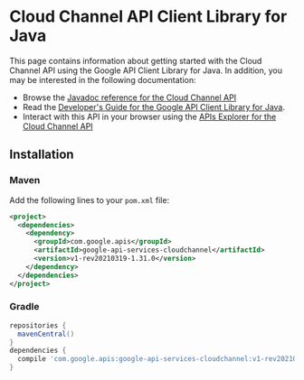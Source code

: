 # Cloud Channel API Client Library for Java



This page contains information about getting started with the Cloud Channel API
using the Google API Client Library for Java. In addition, you may be interested
in the following documentation:

* Browse the [Javadoc reference for the Cloud Channel API][javadoc]
* Read the [Developer's Guide for the Google API Client Library for Java][google-api-client].
* Interact with this API in your browser using the [APIs Explorer for the Cloud Channel API][api-explorer]

## Installation

### Maven

Add the following lines to your `pom.xml` file:

```xml
<project>
  <dependencies>
    <dependency>
      <groupId>com.google.apis</groupId>
      <artifactId>google-api-services-cloudchannel</artifactId>
      <version>v1-rev20210319-1.31.0</version>
    </dependency>
  </dependencies>
</project>
```

### Gradle

```gradle
repositories {
  mavenCentral()
}
dependencies {
  compile 'com.google.apis:google-api-services-cloudchannel:v1-rev20210319-1.31.0'
}
```

[javadoc]: https://googleapis.dev/java/google-api-services-cloudchannel/latest/index.html
[google-api-client]: https://github.com/googleapis/google-api-java-client/
[api-explorer]: https://developers.google.com/apis-explorer/#p/cloudchannel/v1/
